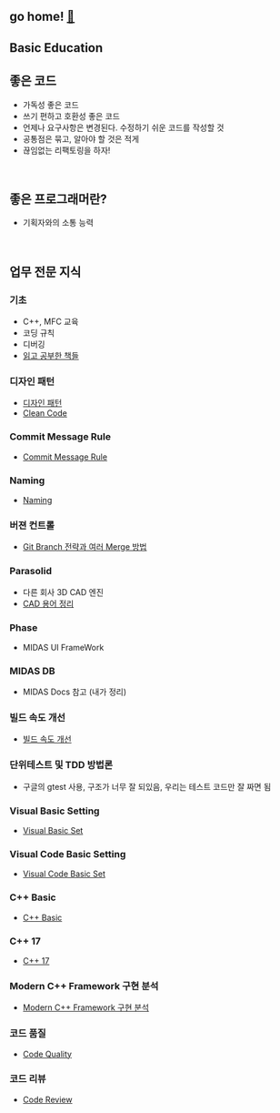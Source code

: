
## go home! [:house_with_garden:](https://github.com/wnsgml972/midas_log)

## Basic Education

## 좋은 코드

 * 가독성 좋은 코드
 * 쓰기 편하고 호환성 좋은 코드
 * 언제나 요구사항은 변경된다. 수정하기 쉬운 코드를 작성할 것
 * 공통점은 묶고, 알아야 할 것은 적게
 * 끊임없는 리팩토링을 하자!

<br/>

## 좋은 프로그래머란?

 * 기획자와의 소통 능력


<br/>

## 업무 전문 지식

### 기초
* C++, MFC 교육
* 코딩 규칙
* 디버깅
* [읽고 공부한 책들](/contents/BasicEducation/Book.md)

### 디자인 패턴
* [디자인 패턴](./DesignPattern.md)
* [Clean Code](/contents/BasicEducation/CleanCode.md)

### Commit Message Rule
* [Commit Message Rule](./commit.md)

### Naming
* [Naming](/contents/BasicEducation/Naming.md)

### 버젼 컨트롤
* [Git Branch 전략과 여러 Merge 방법](/contents/BasicEducation/Git.md)

### Parasolid
* 다른 회사 3D CAD 엔진
* [CAD 용어 정리](/contents/BasicEducation/cad.md)

### Phase
* MIDAS UI FrameWork

### MIDAS DB
* MIDAS Docs 참고 (내가 정리)

### 빌드 속도 개선
* [빌드 속도 개선](./Build.md)

### 단위테스트 및 TDD 방법론
* 구글의 gtest 사용, 구조가 너무 잘 되있음, 우리는 테스트 코드만 잘 짜면 됨

### Visual Basic Setting
* [Visual Basic Set](./VisualBasicSet.md)

### Visual Code Basic Setting
* [Visual Code Basic Set](./VisualCodeBasicSet.md)

### C++ Basic
* [C++ Basic](./CppBasic.md)

### C++ 17
* [C++ 17](./cpp17.md)

### Modern C++ Framework 구현 분석
* [Modern C++ Framework 구현 분석](/contents/BasicEducation/framework.md)

### 코드 품질
* [Code Quality](/contents/BasicEducation/CodeQuality.md)

### 코드 리뷰
* [Code Review](/contents/BasicEducation/CodeReview.md)
